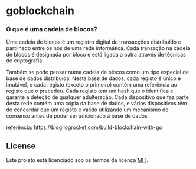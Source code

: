 # goblockchain

### O que é uma cadeia de blocos?

Uma cadeia de blocos é um registro digital de transacções distribuído e partilhado entre os nós de uma rede informática. Cada transação na cadeia de blocos é designada por bloco e está ligada a outra através de técnicas de criptografia.

Também se pode pensar numa cadeia de blocos como um tipo especial de base de dados distribuída. Nesta base de dados, cada registo é único e imutável, e cada registo (exceto o primeiro) contém uma referência ao registo que o precedeu. Cada registo tem um hash que o identifica e garante a deteção de qualquer adulteração. Cada dispositivo que faz parte desta rede contém uma cópia da base de dados, e vários dispositivos têm de concordar que um registo é válido utilizando um mecanismo de consenso antes de poder ser adicionado à base de dados.

referência: https://blog.logrocket.com/build-blockchain-with-go

## License

Este projeto está licenciado sob os termos da licença [MIT](LICENSE).
